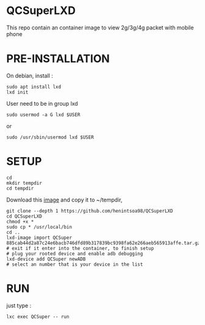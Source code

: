 # QCSuperLXD
This repo contain an container image to view 2g/3g/4g packet with mobile phone

# PRE-INSTALLATION
On debian, install :
```
sudo apt install lxd
lxd init
```
User need to be in group lxd
```
sudo usermod -a G lxd $USER
```
or
```
sudo /usr/sbin/usermod lxd $USER
```

# SETUP
```
cd
mkdir tempdir
cd tempdir
```
Download this [image](https://drive.google.com/file/d/1nlfxKUWMWXk-DziegP4e8R3gepsNGxpA/view?usp=sharing) and copy it to ~/tempdir,
```
git clone --depth 1 https://github.com/henintsoa98/QCSuperLXD
cd QCSuperLXD
chmod +x *
sudo cp * /usr/local/bin
cd ..
lxd-image import QCSuper 885cab44d2a87c24e6bacb746dfd89b317839bc9398fa62e266aeb565913affe.tar.gz
# exit if it enter into the container, to finish setup
# plug your rooted device and enable adb debugging
lxd-device add QCSuper newADB
# select an number that is your device in the list
```
# RUN
just type :
```
lxc exec QCSuper -- run
```

